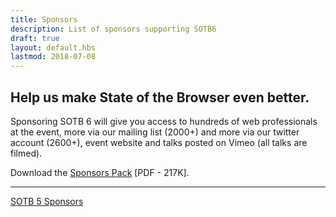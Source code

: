 ```yaml
---
title: Sponsors
description: List of sponsors supporting SOTB6
draft: true
layout: default.hbs
lastmod: 2018-07-08
---
```


## Help us make State of the Browser even better.

Sponsoring SOTB 6 will give you access to hundreds of web professionals at the event, more via our mailing list (2000+) and more via our twitter account (2600+), event website and talks posted on Vimeo (all talks are filmed).

Download the [Sponsors Pack](/assets/downloads/Sponsors_Pack_SOTB6_2017.pdf) [PDF - 217K].

---

<p class="text-center">
  <a href="http://sotb2015.wpengine.com/" class="secondary button">SOTB 5 Sponsors</a>
</p>
